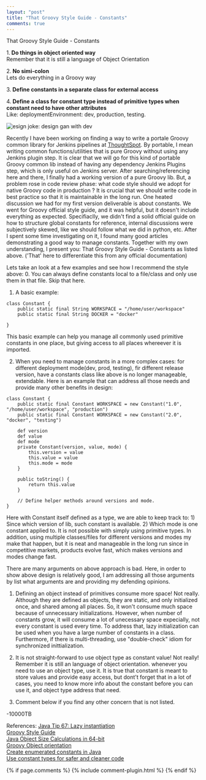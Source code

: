 ```yaml
---
layout: "post"
title: "That Groovy Style Guide - Constants"
comments: true
---
```


That Groovy Style Guide - Constants
  
  
1.<Strong> Do things in object oriented way</Strong>  
Remember that it is still a language of Object Orientation  

2.<Strong> No simi-colon</Strong>  
Lets do everything in a Groovy way  

3.<Strong> Define constants in a separate class for external access</Strong>  

4.<Strong> Define a class for constant type instead of primitive types when constant need to have other attributes </Strong>  
Like: deploymentEnvironment: dev, production, testing.  
  
  
  
![esign joke: design gan with dev](/images/design-joke-banner.png) 
  
Recently I have been working on finding a way to write a portale Groovy common 
library for Jenkins pipelines at <a href="http://www.thoughtspot.com">ThoughtSpot</a>. 
By portable, I mean writing common functions/utilities that is pure Groovy without using 
any Jenkins plugin step. It is clear that we will go for this kind of portable Groovy common 
lib instead of having any dependency Jenkins Plugins step, which is only useful on Jenkins server. 
After searching/referencing here and there, I finally had a working version of a pure Groovy lib. 
But, a problem rose in code review phase: what code style should we adopt for native Groovy code 
in production ? It is crucial that we should write code in best practice so that it is maintainable 
in the long run. One heated discussion we had for my first version deliverable is about constants. 
We went for Groovy official style guide, and it was helpful, but it doesn't include everything as 
expected. Specifiaclly,  we didn't find a solid official guide on how to structure global constants 
for reference, internal discussions were subjectively skewed, like we should follow what we did in 
python, etc. After I spent some time investigating on it, I found many good articles demonstrating a 
good way to manage constants. Together with my own understanding, I present you: That Groovy Style Guide - Constants as listed above. 
('That' here to differentiate this from any official documentation)  
  
Lets take an look at a few examples and see how I recommend the style above:
0. You can always define constants local to a file/class and only use them in that file. Skip that here.

1. A basic example:

```
class Constant {
    public static final String WORKSPACE = "/home/user/workspace"
    public static final String DOCKER = "docker"

}
```
This basic example can help you manage all commonly used primitive constants in one place, but giving access to all places whereever it is imported.

2. When you need to manage constants in a more complex cases: for different deployment mode(dev, prod, testing), fir different release version, have a constants class like above is no longer manageable, extendable. Here is an example that can address all those needs and provide many other benefits in design:

```
class Constant {
    public static final Constant WORKSPACE = new Constant("1.0", "/home/user/workspace", "production")
    public static final Constant WORKSPACE = new Constant("2.0", "docker", "testing")

    def version
    def value
    def mode
    private Constant(version, value, mode) {
        this.version = value
        this.value = value
        this.mode = mode
    }

    public toString() {
        return this.value
    }

    // Define helper methods around versions and mode.
}
```
Here with Constant itself defined as a type, we are able to keep track to: 1) Since which version of lib, such constant is available. 2) Which mode is one constant applied to. It is not possible with simply using primitive types. In addition, using multiple classes/files for different versions and modes my make that happen, but it is neat and manageable in the long run since in competitive markets, products evolve fast, which makes versions and modes change fast.

There are many arguments on above approach is bad. Here, in order to show above design is relatively good, I am addressing all those arguments by list what arguments are and providing my defending opinions.

1. Defining an object instead of primitives consume more space!
Not really. Although they are defined as objects, they are static, and only initialized once, and shared among all places. So, it won't consume much space because of unnecessary initializations. However, when number of constants grow, it will consume a lot of unecessary space expecially, not every constant is used every time. To address that, lazy initialization can be used when you have a large number of constants in a class. Furthermore, if there is multi-threading, use "double-check" idiom for synchronized inittialization.

2. It is not straight-forward to use object type as constant value!
Not really! Remember it is still an language of object orientation. whenever you need to use an object type, use it. It is true that constant is meant to store values and provide easy access, but dont't forget that in a lot of cases, you need to know more info about the constant before you can use it, and object type address that need.

3. Comment below if you find any other concern that is not listed.

-10000TB


References:
[Java Tip 67: Lazy instantiation](https://www.javaworld.com/article/2077568/learn-java/java-tip-67--lazy-instantiation.html)  
[Groovy Style Guide](http://groovy-lang.org/style-guide.html)  
[Java Object Size Calculations in 64-bit](http://btoddb-java-sizing.blogspot.com/)  
[Groovy Object orientation](http://groovy-lang.org/objectorientation.html)  
[Create enumerated constants in Java](https://www.javaworld.com/article/2076970/core-java/create-enumerated-constants-in-java.html)  
[Use constant types for safer and cleaner code](https://www.javaworld.com/article/2076481/learn-java/use-constant-types-for-safer-and-cleaner-code.html)  


{% if page.comments %} 
{% include comment-plugin.html %}
{% endif %}
